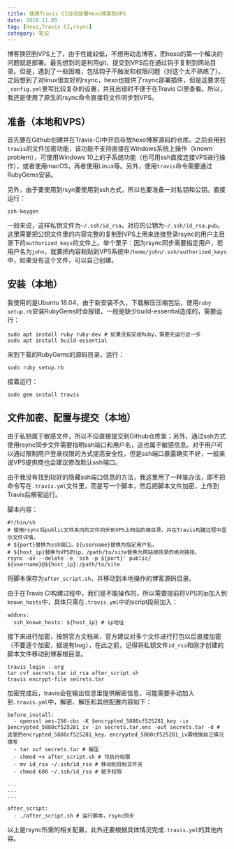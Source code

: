 ```yaml
---
title: 使用Travis CI自动部署Hexo博客到VPS
date: 2018.11.05
tag: [hexo,Travis CI,rsync]
category: 笔记
---
```


博客换回到VPS上了，由于性能较低，不想用动态博客，而hexo的第一个解决的问题就是部署。最先想到的是利用git，提交到VPS后在通过钩子复制到网站目录。但是，遇到了一些困难，包括钩子不触发和权限问题（对这个太不熟练了）。之后想到了对linux很友好的rsync，hexo也提供了rsync部署插件，但是这要求在`_config.yml`里写比较复杂的设置，并且出错时不便于在Travis CI里查看。所以，我还是使用了原生的rsync命令直接将文件同步到VPS。

## 准备（本地和VPS）

首先要在Github创建并在Travis-CI中开启存放hexo博客源码的仓库。之后会用到`travis`的文件加密功能，该功能不支持直接在Windows系统上操作（known problem），可使用Windows 10上的子系统功能（也可用ssh直接连接VPS进行操作），或者使用macOS，再者使用Linux等。另外，使用`travis`命令需要通过RubyGems安装。

另外，由于要使用到rsyn要使用到ssh方式，所以也要准备一对私钥和公钥。直接运行：

```
ssh-keygen
```

一般来说，这样私钥文件为`~/.ssh/id_rsa`，对应的公钥为`~/.ssh/id_rsa.pub`。这里需要把公钥文件里的内容完整的复制到VPS上用来连接登录rsync的用户主目录下的`authorized_keys`的文件上。举个栗子：因为rsync同步需要指定用户，若用户名为`john`，就要把内容粘贴到VPS系统中`/home/john/.ssh/authorized_keys`中，如果没有这个文件，可以自己创建。

## 安装（本地）

我使用的是Ubuntu 18.04，由于新安装不久，下载解压压缩包后，使用`ruby setup.rb`安装RubyGems时会报错，一般是缺少build-essential造成的，需要运行：

```
sudo apt install ruby ruby-dev # 如果没有安装Ruby，需要先运行这一步
sudo apt install build-essential
```
来到下载的RubyGems的源码目录，运行：

```
sudo ruby setup.rb
```

接着运行：

```
sudo gem install travis
```

## 文件加密、配置与提交（本地）

由于私钥属于敏感文件，所以不应直接提交到Github仓库里；另外，通过ssh方式使用rsync同步文件需要指明ssh端口和用户名，这也属于敏感信息。对于用户可以通过限制用户登录权限的方式提高安全性，但是ssh端口暴露确实不好，一般来说VPS提供商也会建议修改默认ssh端口。

由于我没有找到较好的隐藏ssh端口信息的方法，我这里用了一种笨办法，即不把命令写在`.travis.yml`文件里，而是写一个脚本，然后把脚本文件加密，上传到Travis后解密运行。

脚本内容：

```
#!/bin/sh
# 使用rsync将public文件夹内的文件同步到VPS上网站的根目录，并在Travis构建过程中显示文件详情。
# ${port}替换为ssh端口，${username}替换为指定用户名，
# ${host_ip}替换为VPS的ip，/path/to/site替换为网站根目录的绝对路径。
rsync -av --delete -e 'ssh -p ${port}' public/ ${username}@${host_ip}:/path/to/site
```

将脚本保存为`after_script.sh`，并移动到本地操作的博客源码目录。

由于在Travis CI构建过程中，我们是不能操作的，所以需要提前将VPS的ip加入到`known_hosts`中，具体只需在`.travis.yml`中的script段前加入：

```
addons:
  ssh_known_hosts: ${host_ip} # ip地址
```

接下来进行加密，按照官方文档来，官方建议对多个文件进行打包以后直接加密（不要逐个加密，据说有bug），在此之前，记得将私钥文件`id_rsa`和刚才创建的脚本文件移动到博客根目录。

```
travis login --org
tar cvf secrets.tar id_rsa after_script.sh
travis encrypt-file secrets.tar
```

加密完成后，travis会在输出信息里提供解密信息，可能需要手动加入到`.travis.yml`中，解密、解压和其他配置内容如下：

```
before_install:
  - openssl aes-256-cbc -K $encrypted_5880cf525281_key -iv $encrypted_5880cf525281_iv -in secrets.tar.enc -out secrets.tar -d # 这里的encrypted_5880cf525281_key，encrypted_5880cf525281_iv需根据自己情况填写
  - tar xvf secrets.tar # 解压
  - chmod +x after_script.sh # 可执行权限
  - mv id_rsa ~/.ssh/id_rsa # 移动到目标文件夹
  - chmod 600 ~/.ssh/id_rsa # 赋予权限

...
...
...

after_script:
  - ./after_script.sh # 运行脚本，rsync同步
```

以上是rsync所需的相关配置，此外还要根据具体情况完成`.travis.yml`的其他内容。